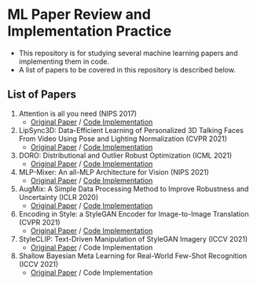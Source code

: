 # ML Paper Review and Implementation Practice

- This repository is for studying several machine learning papers and implementing them in code.
- A list of papers to be covered in this repository is described below.

## List of Papers
1. Attention is all you need (NIPS 2017)
    - [Original Paper](https://arxiv.org/pdf/1706.03762.pdf) / [Code Implementation](https://github.com/azure-wings/ML-paper-review/tree/main/code_practices/W1_Attention)
1. LipSync3D: Data-Efficient Learning of Personalized 3D Talking Faces From Video Using Pose and Lighting Normalization (CVPR 2021)
    - [Original Paper](https://arxiv.org/pdf/2106.04185.pdf) / [Code Implementation](https://github.com/azure-wings/ML-paper-review/tree/main/code_practices/W2_LipSync3D)
1. DORO: Distributional and Outlier Robust Optimization (ICML 2021)
    - [Original Paper](http://proceedings.mlr.press/v139/zhai21a/zhai21a.pdf) / [Code Implementation](https://github.com/azure-wings/ML-paper-review/tree/main/code_practices/W3_DORO)
1. MLP-Mixer: An all-MLP Architecture for Vision (NIPS 2021)
    - [Original Paper](https://arxiv.org/pdf/2105.01601.pdf) / [Code Implementation](https://github.com/azure-wings/ML-paper-review/tree/main/code_practices/W4_MLP-Mixer)
1. AugMix: A Simple Data Processing Method to Improve Robustness and Uncertainty (ICLR 2020)
    - [Original Paper](https://openreview.net/forum?id=S1gmrxHFvB) / [Code Implementation](https://github.com/azure-wings/ML-paper-review/tree/main/code_practices/W5_AugMix)
1. Encoding in Style: a StyleGAN Encoder for Image-to-Image Translation (CVPR 2021)
    - [Original Paper](https://openaccess.thecvf.com/content/CVPR2021/papers/Richardson_Encoding_in_Style_A_StyleGAN_Encoder_for_Image-to-Image_Translation_CVPR_2021_paper.pdf) / [Code Implementation](https://github.com/azure-wings/ML-paper-review/tree/main/code_practices/W6_Pixel2Style2Pixel)
1. StyleCLIP: Text-Driven Manipulation of StyleGAN Imagery (ICCV 2021)
    - [Original Paper](https://arxiv.org/pdf/2103.17249.pdf) / Code Implementation
1. Shallow Bayesian Meta Learning for Real-World Few-Shot Recognition (ICCV 2021)
    - [Original Paper](https://openaccess.thecvf.com/content/ICCV2021/papers/Zhang_Shallow_Bayesian_Meta_Learning_for_Real-World_Few-Shot_Recognition_ICCV_2021_paper.pdf) / Code Implementation
